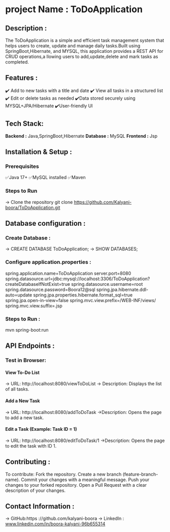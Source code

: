 # project Name : ToDoApplication
## Description : 
The ToDoApplication is a simple and efficient task management system that helps users to create, update and manage daily tasks.Built using SpringBoot,Hibernate, and MYSQL,
this application provides a REST API for CRUD operations,a llowing users to add,update,delete and mark tasks as completed.
## Features :
✔️ Add to new tasks with a title and date
✔️ View all tasks in a structured list
✔️ Edit or delete tasks as needed
✔️Data stored securely using MYSQL+JPA/Hibernate
✔️User-friendly UI
## Tech Stack:
**Backend :** Java,SpringBoot,Hibernate
**Database :** MySQL
**Frontend :** Jsp
## Installation & Setup :
### Prerequisites
✅Java 17+
✅MySQL installed
✅Maven
### Steps to Run
-> Clone the repository
git clone
https://github.com/Kalyani-boora/ToDoApplication.git
## Database configuration :
### Create Database :
-> CREATE DATABASE ToDoApplication;
-> SHOW DATABASES;
### Configure application.properties :
spring.application.name=ToDoApplication
server.port=8080
spring.datasource.url=jdbc:mysql://localhost:3306/ToDoApplication?createDatabaseIfNotExist=true
spring.datasource.username=root
spring.datasource.password=Boora12@sql
spring.jpa.hibernate.ddl-auto=update
spring.jpa.properties.hibernate.format_sql=true
spring.jpa.open-in-view=false
spring.mvc.view.prefix=/WEB-INF/views/
spring.mvc.view.suffix=.jsp
### Steps to Run :
mvn spring-boot:run
## API Endpoints :
### Test in Browser:
#### View To-Do List
->  URL:  http://localhost:8080/viewToDoList 
-> Description: Displays the list of all tasks.
#### Add a New Task
->  URL:  http://localhost:8080/addToDoTask
->Description: Opens the page to add a new task.
#### Edit a Task (Example: Task ID = 1)
->  URL: http://localhost:8080/editToDoTask/1
->Description: Opens the page to edit the task with ID 1.
## Contributing :
To contribute:
Fork the repository.
Create a new branch (feature-branch-name).
Commit your changes with a meaningful message.
Push your changes to your forked repository.
Open a Pull Request with a clear description of your changes.
## Contact Information :
-> GitHub:https ://github.com/kalyani-boora
-> LinkedIn : www.linkedin.com/in/boora-kalyani-96b655314

